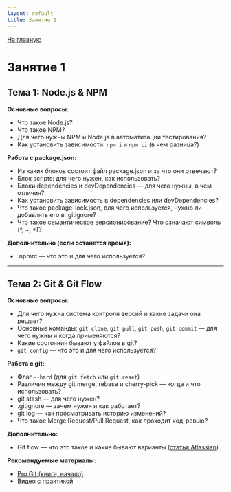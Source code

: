 ```yaml
---
layout: default
title: Занятие 1
---
```


[На главную](../..)

# Занятие 1

## Тема 1: Node.js & NPM

**Основные вопросы:**
- Что такое Node.js?
- Что такое NPM?
- Для чего нужны NPM и Node.js в автоматизации тестирования?
- Как установить зависимости: `npm i` и `npm ci` (в чем разница?)

**Работа с package.json:**
- Из каких блоков состоит файл package.json и за что они отвечают?
- Блок scripts: для чего нужен, как использовать?
- Блоки dependencies и devDependencies — для чего нужны, в чем отличия?
- Как установить зависимость в dependencies или devDependencies?
- Что такое package-lock.json, для чего используется, нужно ли добавлять его в .gitignore?
- Что такое семантическое версионирование? Что означают символы (^, ~, *)?

**Дополнительно (если останется время):**
- .npmrc — что это и для чего используется?

---

## Тема 2: Git & Git Flow

**Основные вопросы:**
- Для чего нужна система контроля версий и какие задачи она решает?
- Основные команды: `git clone`, `git pull`, `git push`, `git commit` — для чего нужны и когда применяются?
- Какие состояния бывают у файлов в git?
- `git config` — что это и для чего используется?

**Работа с git:**
- Флаг `--hard` (для `git fetch` или `git reset`)
- Различия между git merge, rebase и cherry-pick — когда и что использовать?
- git stash — для чего нужен?
- .gitignore — зачем нужен и как работает?
- git log — как просматривать историю изменений?
- Что такое Merge Request/Pull Request, как проходит код-ревью?

**Дополнительно:**
- Git flow — что это такое и какие бывают варианты ([статья Atlassian](https://www.atlassian.com/ru/git/tutorials/comparing-workflows))

**Рекомендуемые материалы:**
- [Pro Git (книга, начало)](https://git-scm.com/book/ru/v2)
- [Видео с практикой](https://www.youtube.com/watch?v=zZBiln_2FhM) 